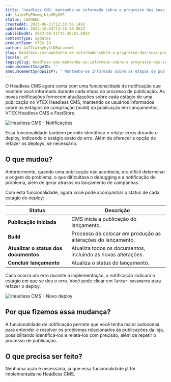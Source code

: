 ```yaml
---
title: 'Headless CMS: mantenha-se informado sobre o progresso das suas publicações'
id: 3ajb4FgE6nmqjblpSEg3SP
status: CHANGED
createdAt: 2023-08-21T12:33:36.149Z
updatedAt: 2023-10-04T13:35:38.902Z
publishedAt: 2023-08-21T15:36:01.683Z
contentType: updates
productTeam: VTEX IO
author: 4oTZzwYoyhy1tDBwLuemdG
slug: headless-cms-mantenha-se-informado-sobre-o-progresso-das-suas-publicacoes
locale: pt
legacySlug: headless-cms-mantenha-se-informado-sobre-o-progresso-das-suas-publicacoes
announcementImageID: ''
announcementSynopsisPT: ' Mantenha-se informado sobre as etapas de publicação do Headless CMS e identifique rapidamente erros de publicação.'
---
```


O Headless CMS agora conta com uma funcionalidade de notificação que mantém você informado durante cada etapa do processo de publicação. As novas notificações fornecem atualizações sobre cada estágio de uma publicação no VTEX Headless CMS, mantendo os usuários informados sobre os estágios de compilação (build) da publicação em Lançamentos, VTEX Headless CMS e FastStore. 

![Headless CMS - Notificações](https://images.ctfassets.net/alneenqid6w5/3snUhFhKzrzE71wg5GJRws/faec3fe558ef0b94048f83cefd6a5106/headless-cms-publish-pt.gif)

Essa funcionalidade também permite identificar e relatar erros durante o deploy, indicando o estágio exato do erro. Além de oferecer a opção de refazer os deploys, se necessário.

## O que mudou?
Anteriormente, quando uma publicação não acontecia, era difícil determinar a origem do problema, o que dificultava o debugging e a notificação do problema, além de gerar atrasos no lançamento de campanhas.

Com esta funcionalidade, agora você pode acompanhar o status de cada estágio do deploy:

| Status                                	| Descrição 
| ------------------------------------- | ---------------------------------------------------------------------------- |
|  **Publicação iniciada**       	| CMS inicia a publicação do lançamento.             	|
|  **Build**                             	| Processo de colocar em produção as alterações do lançamento.        	                        |
|  **Atualizar o status dos documentos**  | Atualiza todos os documentos, incluindo as novas alterações. |
|  **Concluir lançamento**              	| Atualiza o status do lançamento.                                         	        |

Caso ocorra um erro durante a implementação, a notificação indicará o estágio em que se deu o erro. Você pode clicar em `Tentar novamente` para refazer o deploy.

![Headless CMS - Novo deploy](https://images.ctfassets.net/alneenqid6w5/wxnKpmFM0GRlSAB7uboMK/b9ce5d741d88aa05661c2e592b9cf550/headless-cms-redeploy-pt.gif)

## Por que fizemos essa mudança?
A funcionalidade de notificação permite que você tenha maior autonomia para entender e resolver os problemas relacionados às publicações da loja, possibilitando identificá-los e relatá-los com precisão, além de repetir o processo de publicação.

## O que precisa ser feito?
Nenhuma ação é necessária, já que essa funcionalidade já foi implementada no Headless CMS.
